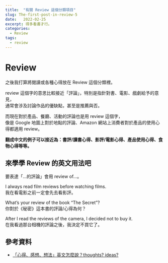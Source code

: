 ```yaml
---
title:  "有關 Review 這個分類項目"
slug: The-first-post-in-review-5
date:   2022-02-25
excerpt: 得多看書才行。
categories:
  - Review
tags:
  - review
---
```

# Review
之後我打算將閱讀或各種心得放在 Review 這個分類裡。  

review 這個字的意思比較接近「評論」，特別是指針對書、電影、戲劇給予的意見，  
通常會涉及討論作品的優缺點，甚至是推薦與否。  

而現在對於產品、餐廳、活動的評論也是用 review 這個字，    
像是 Google 地圖上對於地點的評論、Amazon 網站上消費者對於產品的使用心得都適用 review。

**翻成中文的例子可以接近為：書評/讀書心得、影評/電影心得、產品使用心得、食物心得等等。**  

## 來學學 Review 的英文用法吧

要表達「…的評論」會用 review of…。

I always read film reviews before watching films.  
我在看電影之前一定會先去看影評。  

What’s your review of the book “The Secret”?  
你對於《秘密》這本書的評論/心得為何？  

After I read the reviews of the camera, I decided not to buy it.  
在我看過那台相機的評論之後，我決定不買它了。  


## 參考資料
- [「心得、感想、想法」英文怎麼說？thoughts? ideas?](https://english.cool/thoughts/) 

